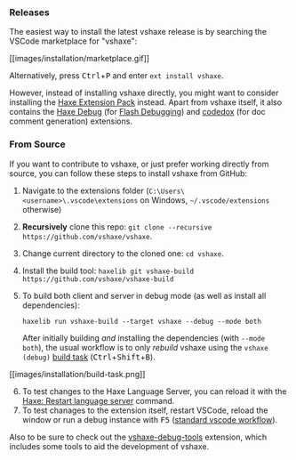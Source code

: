 ### Releases

The easiest way to install the latest vshaxe release is by searching the VSCode marketplace for "vshaxe":

[[images/installation/marketplace.gif]]

Alternatively, press <kbd>Ctrl</kbd>+<kbd>P</kbd> and enter `ext install vshaxe`.

However, instead of installing vshaxe directly, you might want to consider installing the [Haxe Extension Pack](https://marketplace.visualstudio.com/items?itemName=vshaxe.haxe-extension-pack) instead. Apart from vshaxe itself, it also contains the [Haxe Debug](https://marketplace.visualstudio.com/items?itemName=vshaxe.haxe-debug) (for [Flash Debugging](https://github.com/vshaxe/vshaxe/wiki/Flash-Debugging)) and [codedox](https://marketplace.visualstudio.com/items?itemName=wiggin77.codedox) (for doc comment generation) extensions.

### From Source

If you want to contribute to vshaxe, or just prefer working directly from source, you can follow these steps to install vshaxe from GitHub:

1. Navigate to the extensions folder (`C:\Users\<username>\.vscode\extensions` on Windows, `~/.vscode/extensions` otherwise)
2. **Recursively** clone this repo: `git clone --recursive https://github.com/vshaxe/vshaxe`.
3. Change current directory to the cloned one: `cd vshaxe`.
4. Install the build tool: `haxelib git vshaxe-build https://github.com/vshaxe/vshaxe-build`
5. To build both client and server in debug mode (as well as install all dependencies):

    ```
    haxelib run vshaxe-build --target vshaxe --debug --mode both
    ```
  
    After initially building _and_ installing the dependencies (with `--mode both`), the usual workflow is to only _rebuild_ vshaxe using the `vshaxe (debug)` [build task](/vshaxe/vshaxe/wiki/Build-Tasks) (<kbd>Ctrl</kbd>+<kbd>Shift</kbd>+<kbd>B</kbd>).

  [[images/installation/build-task.png]]

6. To test changes to the Haxe Language Server, you can reload it with the [Haxe: Restart language server](/vshaxe/vshaxe/wiki/Commands#haxe-restart-language-server) command.
7. To test chanages to the extension itself, restart VSCode, reload the window or run a debug instance with <kbd>F5</kbd> ([standard vscode workflow](https://code.visualstudio.com/docs/extensions/debugging-extensions)).

Also to be sure to check out the [vshaxe-debug-tools](https://github.com/vshaxe/vshaxe-debug-tools) extension, which includes some tools to aid the development of vshaxe.